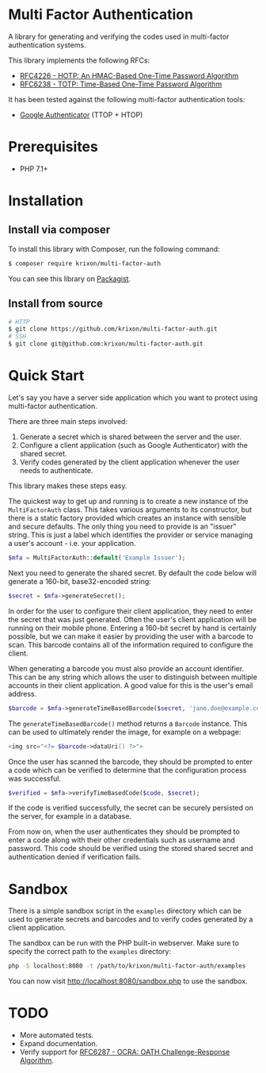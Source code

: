 Multi Factor Authentication
===========================

A library for generating and verifying the codes used in multi-factor authentication systems.

This library implements the following RFCs:

- [RFC4226 - HOTP: An HMAC-Based One-Time Password Algorithm](https://tools.ietf.org/html/rfc4226)
- [RFC6238 - TOTP: Time-Based One-Time Password Algorithm](https://tools.ietf.org/html/rfc6238)

It has been tested against the following multi-factor authentication tools:

- [Google Authenticator](https://play.google.com/store/apps/details?id=com.google.android.apps.authenticator2) (TTOP + HTOP)

# Prerequisites

- PHP 7.1+

# Installation
## Install via composer

To install this library with Composer, run the following command:

```sh
$ composer require krixon/multi-factor-auth
```

You can see this library on [Packagist](https://packagist.org/packages/krixon/multi-factor-auth).

## Install from source

```sh
# HTTP
$ git clone https://github.com/krixon/multi-factor-auth.git
# SSH
$ git clone git@github.com:krixon/multi-factor-auth.git
```

# Quick Start

Let's say you have a server side application which you want to protect using multi-factor authentication.

There are three main steps involved:

1. Generate a secret which is shared between the server and the user.
2. Configure a client application (such as Google Authenticator) with the shared secret.
3. Verify codes generated by the client application whenever the user needs to authenticate.

This library makes these steps easy.

The quickest way to get up and running is to create a new instance of the `MultiFactorAuth` class. This takes
various arguments to its constructor, but there is a static factory provided which creates an instance with sensible
and secure defaults. The only thing you need to provide is an "issuer" string. This is just a label which
identifies the provider or service managing a user's account - i.e. your application.

```php
$mfa = MultiFactorAuth::default('Example Issuer');
```

Next you need to generate the shared secret. By default the code below will generate a 160-bit, base32-encoded string:

```php
$secret = $mfa->generateSecret();
```

In order for the user to configure their client application, they need to enter the secret that was just generated.
Often the user's client application will be running on their mobile phone. Entering a 160-bit secret by hand is
certainly possible, but we can make it easier by providing the user with a barcode to scan. This barcode contains all
of the information required to configure the client.

When generating a barcode you must also provide an account identifier. This can be any string which allows the user
to distinguish between multiple accounts in their client application. A good value for this is the user's email
address.


```php
$barcode = $mfa->generateTimeBasedBarcode($secret, 'jane.doe@example.com');
```

The `generateTimeBasedBarcode()` method returns a `Barcode` instance. This can be used to ultimately render the
image, for example on a webpage:

```php
<img src="<?= $barcode->dataUri() ?>">
```

Once the user has scanned the barcode, they should be prompted to enter a code which can be verified to determine
that the configuration process was successful.

```php
$verified = $mfa->verifyTimeBasedCode($code, $secret);
```

If the code is verified successfully, the secret can be securely persisted on the server, for example in a database.

From now on, when the user authenticates they should be prompted to enter a code along with their other credentials
such as username and password. This code should be verified using the stored shared secret and authentication denied
if verification fails.

# Sandbox

There is a simple sandbox script in the `examples` directory which can be used to generate secrets and barcodes and
to verify codes generated by a client application.

The sandbox can be run with the PHP built-in webserver. Make sure to specify the correct path to the `examples`
directory:

```bash
php -S localhost:8080 -t /path/to/krixon/multi-factor-auth/examples
```

You can now visit [http://localhost:8080/sandbox.php](http://localhost:8080/sandbox.php) to use the sandbox.

# TODO

- More automated tests.
- Expand documentation.
- Verify support for [RFC6287 - OCRA: OATH Challenge-Response Algorithm](https://tools.ietf.org/html/rfc6287).

